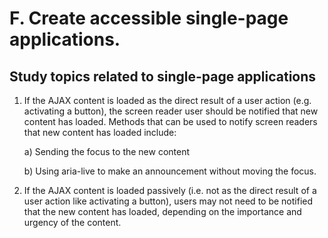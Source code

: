 # F. Create accessible single-page applications.
## Study topics related to single-page applications
1. If the AJAX content is loaded as the direct result of a user action (e.g. activating a button), the screen reader user should be notified that new content has loaded. Methods that can be used to notify screen readers that new content has loaded include:

    a) Sending the focus to the new content

    b) Using aria-live to make an announcement without moving the focus.
2. If the AJAX content is loaded passively (i.e. not as the direct result of a user action like activating a button), users may not need to be notified that the new content has loaded, depending on the importance and urgency of the content.

